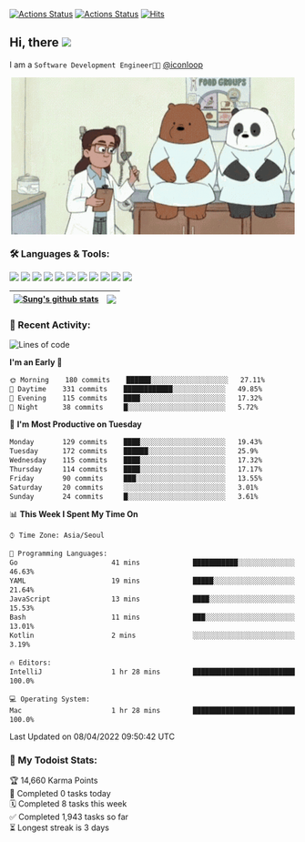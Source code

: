 
[![Actions Status](https://github.com/ddok2/ddok2/workflows/Todoist%20Readme/badge.svg)](https://github.com/ddok2/ddok2/actions)
[![Actions Status](https://github.com/ddok2/ddok2/workflows/wakatime-stats/badge.svg)](https://github.com/ddok2/ddok2/actions)
[![Hits](https://hits.seeyoufarm.com/api/count/incr/badge.svg?url=https%3A%2F%2Fgithub.com%2Fddok2&count_bg=%23FF9595&title_bg=%23555555&icon=github.svg&icon_color=%23FFFFFF&title=hits&edge_flat=false)](https://hits.seeyoufarm.com)

<!-- ![visitors](https://visitor-badge.laobi.icu/badge?page_id=ddok2.ddok2) -->
## Hi, there <img src="https://raw.githubusercontent.com/MartinHeinz/MartinHeinz/master/wave.gif" width="25px">

I am a `Software Development Engineer🧑‍💻` [@iconloop](https://github.com/iconloop)


<p align="center">
    <img align="center" alt="GIF" src="img/debugging.gif" />
</p>


### 🛠 Languages & Tools:
<p>
    <img src="https://img.shields.io/badge/go-%2300ADD8.svg?&style=for-the-badge&logo=go&logoColor=white"/>
    <img src="https://img.shields.io/badge/node.js%20-%2343853D.svg?&style=for-the-badge&logo=node.js&logoColor=white"/>
    <img src="https://img.shields.io/badge/javascript%20-%23323330.svg?&style=for-the-badge&logo=javascript&logoColor=%23F7DF1E"/>
    <img src="https://img.shields.io/badge/typescript%20-%23007ACC.svg?&style=for-the-badge&logo=typescript&logoColor=white"/>
    <img src="https://img.shields.io/badge/python%20-%2314354C.svg?&style=for-the-badge&logo=python&logoColor=white"/>
    <img src="https://img.shields.io/badge/react%20-%2320232a.svg?&style=for-the-badge&logo=react&logoColor=%2361DAFB"/>
    <img src="https://img.shields.io/badge/AWS%20-%23FF9900.svg?&style=for-the-badge&logo=amazon-aws&logoColor=white"/>
    <img src="https://img.shields.io/badge/Google%20Cloud%20-%234285F4.svg?&style=for-the-badge&logo=google-cloud&logoColor=white"/>
    <img src="https://img.shields.io/badge/docker%20-%230db7ed.svg?&style=for-the-badge&logo=docker&logoColor=white"/>
    <img src="https://img.shields.io/badge/kubernetes%20-%23326ce5.svg?&style=for-the-badge&logo=kubernetes&logoColor=white"/>
    <img src="https://img.shields.io/badge/ansible%20-%231A1918.svg?&style=for-the-badge&logo=ansible&logoColor=white"/>
</p>


| <a href="https://github.com/ddok2"><img align="center" src="https://github-readme-stats.vercel.app/api?username=ddok2&show_icons=true&include_all_commits=true&count_private=true&theme=buefy&hide_border=true" alt="Sung's github stats" /></a> | <a href="https://github.com/ddok2"><img align="center" src="https://github-readme-stats.vercel.app/api/top-langs/?username=ddok2&layout=compact&theme=buefy&hide=html,css&hide_border=true" /></a> |
| ------------- | ------------- |


<!-- <details open>
    <summary>📈 My GitHub Stats</summary>
    <p align="center">
        <a href="https://github.com/ddok2">
            <img align="center" src="https://github-readme-stats.vercel.app/api?username=ddok2&show_icons=true&include_all_commits=true&count_private=true&theme=buefy&hide_border=true" alt="Sung's github stats" />
        </a>
    </p>
</details>
<details>
    <summary>💬 Top Languages</summary>
    <p align="center"> 
        <a href="https://github.com/ddok2">
            <img align="center" src="https://github-readme-stats.vercel.app/api/top-langs/?username=ddok2&layout=compact&theme=buefy&hide=html,css&hide_border=true" />
        </a>
    </p>
</details> -->


### 🌈 Recent Activity:
<!--START_SECTION:waka-->
![Lines of code](https://img.shields.io/badge/From%20Hello%20World%20I%27ve%20Written-274%20Thousand%20lines%20of%20code-blue)

**I'm an Early 🐤** 

```text
🌞 Morning    180 commits    ██████░░░░░░░░░░░░░░░░░░░   27.11% 
🌆 Daytime    331 commits    ████████████░░░░░░░░░░░░░   49.85% 
🌃 Evening    115 commits    ████░░░░░░░░░░░░░░░░░░░░░   17.32% 
🌙 Night      38 commits     █░░░░░░░░░░░░░░░░░░░░░░░░   5.72%

```
📅 **I'm Most Productive on Tuesday** 

```text
Monday       129 commits    ████░░░░░░░░░░░░░░░░░░░░░   19.43% 
Tuesday      172 commits    ██████░░░░░░░░░░░░░░░░░░░   25.9% 
Wednesday    115 commits    ████░░░░░░░░░░░░░░░░░░░░░   17.32% 
Thursday     114 commits    ████░░░░░░░░░░░░░░░░░░░░░   17.17% 
Friday       90 commits     ███░░░░░░░░░░░░░░░░░░░░░░   13.55% 
Saturday     20 commits     ░░░░░░░░░░░░░░░░░░░░░░░░░   3.01% 
Sunday       24 commits     █░░░░░░░░░░░░░░░░░░░░░░░░   3.61%

```


📊 **This Week I Spent My Time On** 

```text
⌚︎ Time Zone: Asia/Seoul

💬 Programming Languages: 
Go                       41 mins             ███████████░░░░░░░░░░░░░░   46.63% 
YAML                     19 mins             █████░░░░░░░░░░░░░░░░░░░░   21.64% 
JavaScript               13 mins             ████░░░░░░░░░░░░░░░░░░░░░   15.53% 
Bash                     11 mins             ███░░░░░░░░░░░░░░░░░░░░░░   13.01% 
Kotlin                   2 mins              ░░░░░░░░░░░░░░░░░░░░░░░░░   3.19%

🔥 Editors: 
IntelliJ                 1 hr 28 mins        █████████████████████████   100.0%

💻 Operating System: 
Mac                      1 hr 28 mins        █████████████████████████   100.0%

```


 Last Updated on 08/04/2022 09:50:42 UTC
<!--END_SECTION:waka-->

### 🚧 My Todoist Stats:
<!-- TODO-IST:START -->
🏆  14,660 Karma Points           
🌸  Completed 0 tasks today           
🗓  Completed 8 tasks this week           
✅  Completed 1,943 tasks so far           
⏳  Longest streak is 3 days
<!-- TODO-IST:END -->

